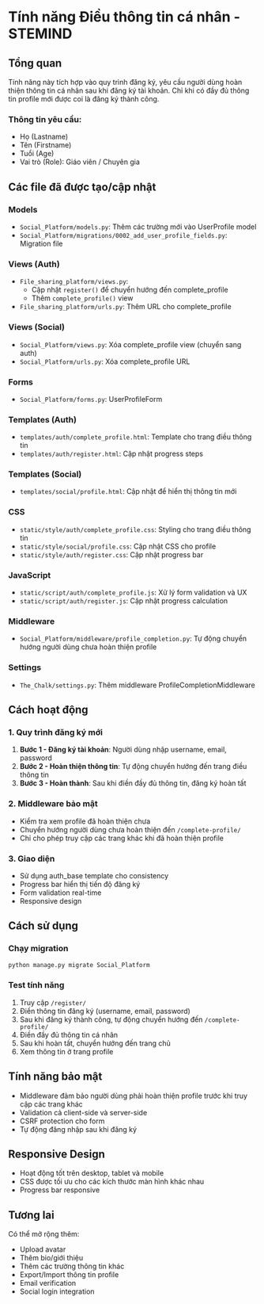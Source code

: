 # Tính năng Điều thông tin cá nhân - STEMIND

## Tổng quan
Tính năng này tích hợp vào quy trình đăng ký, yêu cầu người dùng hoàn thiện thông tin cá nhân sau khi đăng ký tài khoản. Chỉ khi có đầy đủ thông tin profile mới được coi là đăng ký thành công.

### Thông tin yêu cầu:
- Họ (Lastname)
- Tên (Firstname) 
- Tuổi (Age)
- Vai trò (Role): Giáo viên / Chuyên gia

## Các file đã được tạo/cập nhật

### Models
- `Social_Platform/models.py`: Thêm các trường mới vào UserProfile model
- `Social_Platform/migrations/0002_add_user_profile_fields.py`: Migration file

### Views (Auth)
- `File_sharing_platform/views.py`: 
  - Cập nhật `register()` để chuyển hướng đến complete_profile
  - Thêm `complete_profile()` view
- `File_sharing_platform/urls.py`: Thêm URL cho complete_profile

### Views (Social)
- `Social_Platform/views.py`: Xóa complete_profile view (chuyển sang auth)
- `Social_Platform/urls.py`: Xóa complete_profile URL

### Forms
- `Social_Platform/forms.py`: UserProfileForm

### Templates (Auth)
- `templates/auth/complete_profile.html`: Template cho trang điều thông tin
- `templates/auth/register.html`: Cập nhật progress steps

### Templates (Social)
- `templates/social/profile.html`: Cập nhật để hiển thị thông tin mới

### CSS
- `static/style/auth/complete_profile.css`: Styling cho trang điều thông tin
- `static/style/social/profile.css`: Cập nhật CSS cho profile
- `static/style/auth/register.css`: Cập nhật progress bar

### JavaScript
- `static/script/auth/complete_profile.js`: Xử lý form validation và UX
- `static/script/auth/register.js`: Cập nhật progress calculation

### Middleware
- `Social_Platform/middleware/profile_completion.py`: Tự động chuyển hướng người dùng chưa hoàn thiện profile

### Settings
- `The_Chalk/settings.py`: Thêm middleware ProfileCompletionMiddleware

## Cách hoạt động

### 1. Quy trình đăng ký mới
1. **Bước 1 - Đăng ký tài khoản**: Người dùng nhập username, email, password
2. **Bước 2 - Hoàn thiện thông tin**: Tự động chuyển hướng đến trang điều thông tin
3. **Bước 3 - Hoàn thành**: Sau khi điền đầy đủ thông tin, đăng ký hoàn tất

### 2. Middleware bảo mật
- Kiểm tra xem profile đã hoàn thiện chưa
- Chuyển hướng người dùng chưa hoàn thiện đến `/complete-profile/`
- Chỉ cho phép truy cập các trang khác khi đã hoàn thiện profile

### 3. Giao diện
- Sử dụng auth_base template cho consistency
- Progress bar hiển thị tiến độ đăng ký
- Form validation real-time
- Responsive design

## Cách sử dụng

### Chạy migration
```bash
python manage.py migrate Social_Platform
```

### Test tính năng
1. Truy cập `/register/`
2. Điền thông tin đăng ký (username, email, password)
3. Sau khi đăng ký thành công, tự động chuyển hướng đến `/complete-profile/`
4. Điền đầy đủ thông tin cá nhân
5. Sau khi hoàn tất, chuyển hướng đến trang chủ
6. Xem thông tin ở trang profile

## Tính năng bảo mật
- Middleware đảm bảo người dùng phải hoàn thiện profile trước khi truy cập các trang khác
- Validation cả client-side và server-side
- CSRF protection cho form
- Tự động đăng nhập sau khi đăng ký

## Responsive Design
- Hoạt động tốt trên desktop, tablet và mobile
- CSS được tối ưu cho các kích thước màn hình khác nhau
- Progress bar responsive

## Tương lai
Có thể mở rộng thêm:
- Upload avatar
- Thêm bio/giới thiệu
- Thêm các trường thông tin khác
- Export/Import thông tin profile
- Email verification
- Social login integration 